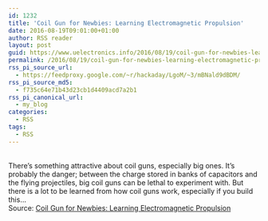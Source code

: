 ```yaml
---
id: 1232
title: 'Coil Gun for Newbies: Learning Electromagnetic Propulsion'
date: 2016-08-19T09:01:00+01:00
author: RSS reader
layout: post
guid: https://www.uelectronics.info/2016/08/19/coil-gun-for-newbies-learning-electromagnetic-propulsion/
permalink: /2016/08/19/coil-gun-for-newbies-learning-electromagnetic-propulsion/
rss_pi_source_url:
  - https://feedproxy.google.com/~r/hackaday/LgoM/~3/mBNald9dBDM/
rss_pi_source_md5:
  - f735c64e71b43d23cb1d4409acd7a2b1
rss_pi_canonical_url:
  - my_blog
categories:
  - RSS
tags:
  - RSS
---
```

&#013;  
There’s something attractive about coil guns, especially big ones. It’s probably the danger; between the charge stored in banks of capacitors and the flying projectiles, big coil guns can be lethal to experiment with. But there is a lot to be learned from how coil guns work, especially if you build this…&#013;  
Source: <a href="https://feedproxy.google.com/~r/hackaday/LgoM/~3/mBNald9dBDM/" target="_blank">Coil Gun for Newbies: Learning Electromagnetic Propulsion</a>